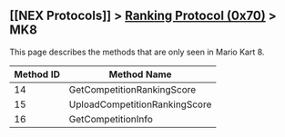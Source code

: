 ## [[NEX Protocols]] > [Ranking Protocol (0x70)](Ranking-Protocol) > MK8

This page describes the methods that are only seen in Mario Kart 8.

| Method ID | Method Name |
| --- | --- |
| 14 | GetCompetitionRankingScore |
| 15 | UploadCompetitionRankingScore |
| 16 | GetCompetitionInfo |
